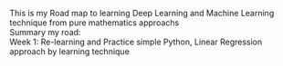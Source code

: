 This is my Road map to learning Deep Learning and Machine Learning technique from pure mathematics approachs  
Summary my road:  
  Week 1: Re-learning and Practice simple Python, Linear Regression approach by learning technique 
